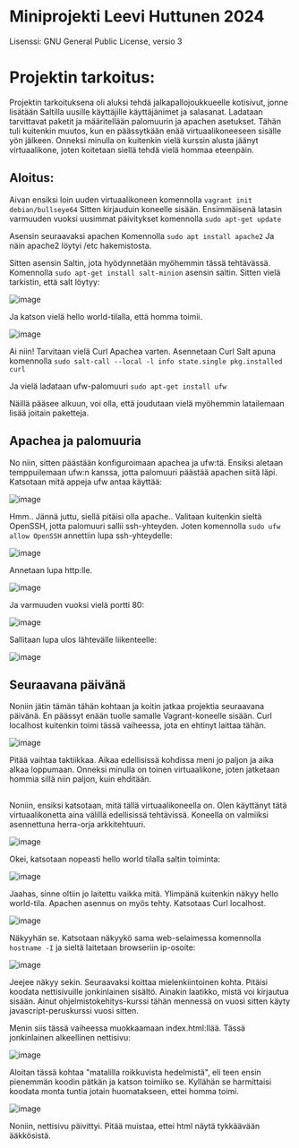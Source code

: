 # Miniprojekti Leevi Huttunen 2024

Lisenssi: GNU General Public License, versio 3


# Projektin tarkoitus:
Projektin tarkoituksena oli aluksi tehdä jalkapallojoukkueelle kotisivut, jonne lisätään Saltilla uusille käyttäjille käyttäjänimet ja salasanat. Ladataan tarvittavat paketit ja määritellään palomuurin ja apachen asetukset. Tähän tuli kuitenkin muutos, kun en päässytkään enää virtuaalikoneeseen sisälle yön jälkeen. Onneksi minulla on kuitenkin vielä kurssin alusta jäänyt virtuaalikone, joten koitetaan siellä tehdä vielä hommaa eteenpäin.

## Aloitus:
Aivan ensiksi loin uuden virtuaalikoneen komennolla    `vagrant init debian/bullseye64` Sitten kirjauduin koneelle sisään.
Ensimmäisenä latasin varmuuden vuoksi uusimmat päivitykset komennolla    `sudo apt-get update`

Asensin seuraavaksi apachen Komennolla `sudo apt install apache2`
Ja näin apache2 löytyi /etc hakemistosta.

Sitten asensin Saltin, jota hyödynnetään myöhemmin tässä tehtävässä. Komennolla `sudo apt-get install salt-minion` asensin saltin. Sitten vielä tarkistin, että salt löytyy:

![image](https://github.com/LeeviHuttunen/Palvelintenhallinta/assets/165004822/10c7971f-f060-4850-9559-905e2b9bd1ef)

Ja katson vielä hello world-tilalla, että homma toimii.

![image](https://github.com/LeeviHuttunen/Palvelintenhallinta/assets/165004822/85637a44-95c8-4b66-b10b-e52bc58b9aa3)


Ai niin! Tarvitaan vielä Curl Apachea varten. Asennetaan Curl Salt apuna komennolla `sudo salt-call --local -l info state.single pkg.installed curl` 

Ja vielä ladataan ufw-palomuuri `sudo apt-get install ufw`

Näillä pääsee alkuun, voi olla, että joudutaan vielä myöhemmin latailemaan lisää joitain paketteja.


## Apachea ja palomuuria

No niin, sitten päästään konfiguroimaan apachea ja ufw:tä. Ensiksi aletaan temppuilemaan ufw:n kanssa, jotta palomuuri päästää apachen siitä läpi. Katsotaan mitä appeja ufw antaa käyttää:

![image](https://github.com/LeeviHuttunen/Palvelintenhallinta/assets/165004822/aac622c0-f52e-4ca2-9dc9-c4d3f34ad58c)

Hmm.. Jännä juttu, siellä pitäisi olla apache..
Valitaan kuitenkin sieltä OpenSSH, jotta palomuuri sallii ssh-yhteyden. Joten komennolla `sudo ufw allow OpenSSH` annettiin lupa ssh-yhteydelle:

![image](https://github.com/LeeviHuttunen/Palvelintenhallinta/assets/165004822/3935ce07-10d0-498a-a27a-1e8eaf6c84d9)

Annetaan lupa http:lle. 

![image](https://github.com/LeeviHuttunen/Palvelintenhallinta/assets/165004822/385e787b-c05f-4eed-8e68-39e09cc12e84)

Ja varmuuden vuoksi vielä portti 80:

![image](https://github.com/LeeviHuttunen/Palvelintenhallinta/assets/165004822/31a4d304-78e3-4f7e-9e7e-1db4bf7e29c5)

Sallitaan lupa ulos lähtevälle liikenteelle:

![image](https://github.com/LeeviHuttunen/Palvelintenhallinta/assets/165004822/9e697819-b49b-4715-b2f1-9cb411726f62)


## Seuraavana päivänä

Noniin jätin tämän tähän kohtaan ja koitin jatkaa projektia seuraavana päivänä. En päässyt enään tuolle samalle Vagrant-koneelle sisään. Curl localhost kuitenkin toimi tässä vaiheessa, jota en ehtinyt laittaa tähän.

![image](https://github.com/LeeviHuttunen/Palvelintenhallinta/assets/165004822/36dc16f4-0adb-4849-bf6f-0c84aa7304ac)

Pitää vaihtaa taktiikkaa. Aikaa edellisissä kohdissa meni jo paljon ja aika alkaa loppumaan. Onneksi minulla on toinen virtuaalikone, joten jatketaan hommia sillä niin paljon, kuin ehditään.


## 
Noniin, ensiksi katsotaan, mitä tällä virtuaalikoneella on. Olen käyttänyt tätä virtuaalikonetta aina välillä edellisissä tehtävissä. 
Koneella on valmiiksi asennettuna herra-orja arkkitehtuuri. 

![image](https://github.com/LeeviHuttunen/Palvelintenhallinta/assets/165004822/dff6590d-56af-40ff-ac3d-3261e141eed9)

Okei, katsotaan nopeasti hello world tilalla saltin toiminta:

![image](https://github.com/LeeviHuttunen/Palvelintenhallinta/assets/165004822/03e3dcf8-ed2f-4212-a23f-0097cb41e7d1)

Jaahas, sinne oltiin jo laitettu vaikka mitä. Ylimpänä kuitenkin näkyy hello world-tila. Apachen asennus on myös tehty. Katsotaas Curl localhost.

![image](https://github.com/LeeviHuttunen/Palvelintenhallinta/assets/165004822/b27b5c98-571f-4dc3-8637-d39e14fcd727)

Näkyyhän se. Katsotaan näkyykö sama web-selaimessa komennolla `hostname -I` ja sieltä laitetaan browseriin ip-osoite:

![image](https://github.com/LeeviHuttunen/Palvelintenhallinta/assets/165004822/ae8ba025-bb9a-49a7-8c48-4f8849d184d9)

Jeejee näkyy sekin. Seuraavaksi koittaa mielenkiintoinen kohta. Pitäisi koodata nettisivuille jonkinlainen sisältö. Ainakin laatikko, mistä voi kirjautua sisään. Ainut ohjelmistokehitys-kurssi tähän mennessä on vuosi sitten käyty javascript-peruskurssi vuosi sitten.

Menin siis tässä vaiheessa muokkaamaan index.html:llää. Tässä jonkinlainen alkeellinen nettisivu:

![image](https://github.com/LeeviHuttunen/Palvelintenhallinta/assets/165004822/baecafe0-3c37-44f5-b896-eb358743e6d2)

Aloitan tässä kohtaa "matalilla roikkuvista hedelmistä", eli teen ensin pienemmän koodin pätkän ja katson toimiiko se.
Kyllähän se harmittaisi koodata monta tuntia jotain huomatakseen, ettei homma toimi.

![image](https://github.com/LeeviHuttunen/Palvelintenhallinta/assets/165004822/a6c0ecdd-252c-4f48-95ba-b3684120c628)

Noniin, nettisivu päivittyi. Pitää muistaa, ettei html näytä tykkäävään ääkkösistä.






